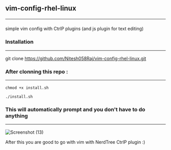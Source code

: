 ## vim-config-rhel-linux <hr>
simple vim config with CtrlP plugins (and js plugin for text editing)

### Installation  <hr>

git clone https://github.com/Nitesh058Raj/vim-config-rhel-linux.git

### After clonning this repo : <hr>

`chmod +x install.sh`

`./install.sh`

### This will automatically prompt and you don't have to do anything <hr>

![Screenshot (13)](https://user-images.githubusercontent.com/65148119/215265577-17266bf0-fe0d-4c34-a133-39593de5fe41.png)

After this you are good to go with vim with NerdTree CtrlP plugin :)

